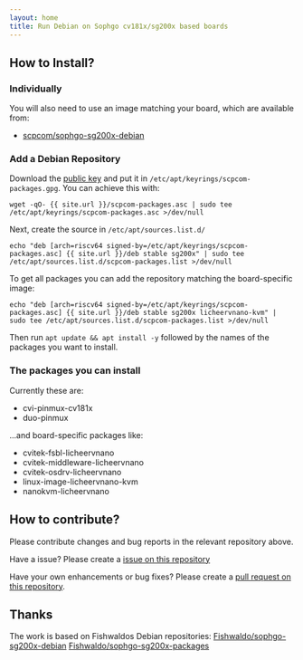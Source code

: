 ```yaml
---
layout: home
title: Run Debian on Sophgo cv181x/sg200x based boards
---
```


## How to Install?

### Individually

You will also need to use an image matching your board, which are available from:

* [scpcom/sophgo-sg200x-debian](
https://github.com/scpcom/sophgo-sg200x-debian/releases/latest)

### Add a Debian Repository

Download the [public key](scpcom-packages.gpg) and put it in
`/etc/apt/keyrings/scpcom-packages.gpg`. You can achieve this with:

```
wget -qO- {{ site.url }}/scpcom-packages.asc | sudo tee /etc/apt/keyrings/scpcom-packages.asc >/dev/null
```

Next, create the source in `/etc/apt/sources.list.d/`

```
echo "deb [arch=riscv64 signed-by=/etc/apt/keyrings/scpcom-packages.asc] {{ site.url }}/deb stable sg200x" | sudo tee /etc/apt/sources.list.d/scpcom-packages.list >/dev/null
```

To get all packages you can add the repository matching the board-specific image:

```
echo "deb [arch=riscv64 signed-by=/etc/apt/keyrings/scpcom-packages.asc] {{ site.url }}/deb stable sg200x licheervnano-kvm" | sudo tee /etc/apt/sources.list.d/scpcom-packages.list >/dev/null
```

Then run `apt update && apt install -y` followed by the names of the packages you want to install.

### The packages you can install

Currently these are:

* cvi-pinmux-cv181x
* duo-pinmux

...and board-specific packages like:

* cvitek-fsbl-licheervnano
* cvitek-middleware-licheervnano
* cvitek-osdrv-licheervnano
* linux-image-licheervnano-kvm
* nanokvm-licheervnano

## How to contribute?

Please contribute changes and bug reports in the relevant repository above.

Have a issue? Please create a
[issue on this repository](https://github.com/scpcom/sophgo-sg200x-debian/issues)

Have your own enhancements or bug fixes? Please create a 
[pull request on this repository](https://github.com/scpcom/sophgo-sg200x-debian/pulls).

## Thanks

The work is based on Fishwaldos Debian repositories:
[Fishwaldo/sophgo-sg200x-debian](https://github.com/Fishwaldo/sophgo-sg200x-debian)
[Fishwaldo/sophgo-sg200x-packages](https://github.com/Fishwaldo/sophgo-sg200x-packages)
